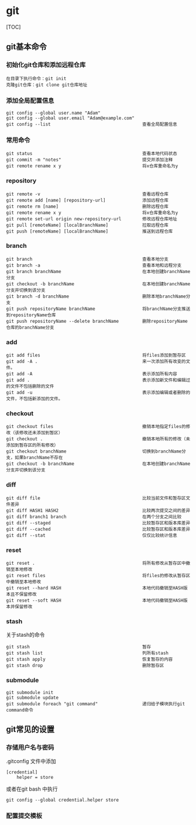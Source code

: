 # git

[TOC]

## git基本命令

### 初始化git仓库和添加远程仓库

    在目录下执行命令：git init
    克隆git仓库：git clone git仓库地址
### 添加全局配置信息

    git config --global user.name "Adam"
    git config --global user.email "Adam@example.com"
    git config --list                                   查看全局配置信息
### 常用命令

    git status                                          查看本地代码状态
    git commit -m "notes"                               提交并添加注释
    git remote rename x y                               将x仓库重命名为y
### repository

```
git remote -v                             			查看远程仓库
git remote add [name] [repository-url]				添加远程仓库
git remote rm [name]								删除远程仓库
git remote rename x y								将x仓库重命名为y 
git remote set-url origin new-repository-url		修改远程仓库地址
git pull [remoteName] [localBranchName]				拉取远程仓库
git push [remoteName] [localBranchName]				推送到远程仓库                
```

### branch

    git branch                                          查看本地分支
    git branch -a                                       查看本地和远程分支
    git branch branchName                               在本地创建branchName分支
    git checkout -b branchName                          在本地创建branchName分支并切换到该分支
    git branch -d branchName                            删除本地branchName分支
    git push repositoryName branchName                  将branchName分支推送到repositoryName仓库
    git push repositoryName --delete branchName         删除repositoryName仓库的branchName分支	
### add

    git add files                                       将files添加到暂存区
    git add -A .                                        来一次添加所有改变的文件。
    git add -A                                          表示添加所有内容
    git add .                                           表示添加新文件和编辑过的文件不包括删除的文件
    git add -u                                          表示添加编辑或者删除的文件，不包括新添加的文件。
### checkout

    git checkout files                                  撤销本地指定files的修改（该修改还未添加到暂区）
    git checkout .                                      撤销本地所有的修改（未添加到暂存区的所有修改）
    git checkout branchName                             切换到branchName分支，如果branchName不存在
    git checkout -b branchName                          在本地创建branchName分支并切换到该分支
### diff

    git diff file                                       比较当前文件和暂存区文件差异
    git diff HASH1 HASH2                                比较两次提交之间的差异
    git diff branch1 branch                             在两个分支之间比较
    git diff --staged                                   比较暂存区和版本库差异
    git diff --cached                                   比较暂存区和版本库差异
    git diff --stat                                     仅仅比较统计信息
### reset

    git reset .                                         将所有修改从暂存区中撤销至本地修改
    git reset files                                     将files的修改从暂存区中撤销至本地修改
    git reset --hard HASH                               本地代码撤销至HASH版本且不保留修改
    git reset --soft HASH                               本地代码撤销至HASH版本并保留修改
### stash

关于stash的命令

    git stash                                           暂存
    git stash list                                      列所有stash
    git stash apply                                     恢复暂存的内容
    git stash drop                                      删除暂存区
### submodule

    git submodule init
    git submodule update
    git submodule foreach "git command"                 递归给子模块执行git command命令
## git常见的设置

### 存储用户名与密码

.gitconfig 文件中添加 

```
[credential]    
    helper = store
```

或者在git bash 中执行

```
git config --global credential.helper store
```

### 配置提交模板
